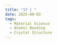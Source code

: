 ```yaml
---
title: "17 | "
date: 2025-09-03
tags:
  - Material Science
  - Atomic Bonding
  - Crystal Structure
---
```


> 

